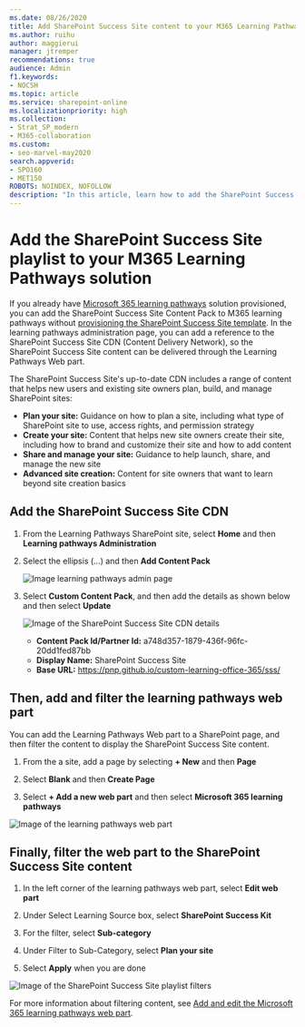 ```yaml
---
ms.date: 08/26/2020
title: Add SharePoint Success Site content to your M365 Learning Pathways solution
ms.author: ruihu
author: maggierui
manager: jtremper
recommendations: true
audience: Admin
f1.keywords:
- NOCSH
ms.topic: article
ms.service: sharepoint-online
ms.localizationpriority: high
ms.collection:
- Strat_SP_modern
- M365-collaboration
ms.custom:
- seo-marvel-may2020
search.appverid:
- SPO160
- MET150
ROBOTS: NOINDEX, NOFOLLOW
description: "In this article, learn how to add the SharePoint Success Site playlist to M365 Learning Pathways."
---
```

# Add the SharePoint Success Site playlist to your M365 Learning Pathways solution

If you already have [Microsoft 365 learning pathways](/office365/customlearning/) solution provisioned, you can add the SharePoint Success Site Content Pack to M365 learning pathways without [provisioning the SharePoint Success Site template](./provision-sss.md). In the learning pathways administration page, you can add a reference to the SharePoint Success Site CDN (Content Delivery Network), so the SharePoint Success Site content can be delivered through the Learning Pathways Web part.

The SharePoint Success Site's up-to-date CDN includes a range of content that helps new users and existing site owners plan, build, and manage SharePoint sites:

- **Plan your site:** Guidance on how to plan a site, including what type of SharePoint site to use, access rights, and permission strategy
- **Create your site:** Content that helps new site owners create their site, including how to brand and customize their site and how to add content
- **Share and manage your site:** Guidance to help launch, share, and manage the new site
- **Advanced site creation:** Content for site owners that want to learn beyond site creation basics

## Add the SharePoint Success Site CDN

1. From the Learning Pathways SharePoint site, select **Home** and then **Learning pathways Administration**
2. Select the ellipsis (...) and then **Add Content Pack**

   ![Image learning pathways admin page](media/sss-lp-version.png)

3. Select **Custom Content Pack**, and then add the details as shown below and then select **Update**

   ![Image of the SharePoint Success Site CDN details](media/sss-cdn.png)

   - **Content Pack Id/Partner Id:** a748d357-1879-436f-96fc-20dd1fed87bb
   - **Display Name:** SharePoint Success Site
   - **Base URL:** https://pnp.github.io/custom-learning-office-365/sss/

## Then, add and filter the learning pathways web part

You can add the Learning Pathways Web part to a SharePoint page, and then filter the content to display the SharePoint Success Site content.

1. From the a site, add a page by selecting **+ New** and then **Page**

2. Select **Blank** and then **Create Page**

3. Select **+ Add a new web part** and then select **Microsoft 365 learning pathways**

![Image of the learning pathways web part](media/sss-lp-wp.png)

## Finally, filter the web part to the SharePoint Success Site content

1. In the left corner of the learning pathways web part, select **Edit web part**

2. Under Select Learning Source box, select **SharePoint Success Kit**

3. For the filter, select **Sub-category**

4. Under Filter to Sub-Category, select **Plan your site**

5. Select **Apply** when you are done

![Image of the SharePoint Success Site playlist filters](media/sss-lp-filter.png)

For more information about filtering content, see [Add and edit the Microsoft 365 learning pathways web part](/office365/customlearning/custom_addwebpart).

